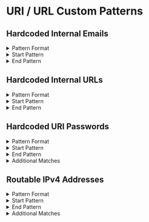 <!-- WARNING: This README is generated automatically
-->
# URI / URL Custom Patterns

## Hardcoded Internal Emails


<details>
<summary>Pattern Format</summary>
<p>

```regex
[^:@\r\n \t"'/\p{Cc}]+@(internal\.)?example\.com
```

**Comments / Notes:**

- Current Version: v0.1
</p>
</details>


<details>
<summary>Start Pattern</summary>
<p>

```regex
\A|[\s"'`,;=]
```

</p>
</details>
<details>
<summary>End Pattern</summary>
<p>

```regex
\Z|[^a-zA-Z._0-9-]
```

</p>
</details>

## Hardcoded Internal URLs


<details>
<summary>Pattern Format</summary>
<p>

```regex
[A-Za-z][A-Za-z0-9+_-]*://([^/?#\s\p{Cc}]*[.@])?(example\.com|internal\.example\.com)[/?#]?[^\s"']*
```

**Comments / Notes:**

- Current Version: v0.1
</p>
</details>


<details>
<summary>Start Pattern</summary>
<p>

```regex
\A|[^A-Za-z0-9+_-]
```

</p>
</details>
<details>
<summary>End Pattern</summary>
<p>

```regex
\z|[\s'"]
```

</p>
</details>

## Hardcoded URI Passwords


<details>
<summary>Pattern Format</summary>
<p>

```regex
[^$/?#@\s][^/?#@\s\p{Cc}]*
```

**Comments / Notes:**

- Current Version: v0.1
</p>
</details>


<details>
<summary>Start Pattern</summary>
<p>

```regex
\b[A-Za-z][A-Za-z0-9+_-]*://[^/?#:@\s\p{Cc}]*:
```

</p>
</details>
<details>
<summary>End Pattern</summary>
<p>

```regex
@[\p{L}\p{N}\.-]*(?:\:[0-9]{1,5})?[/?#\s]
```

</p>
</details>
<details>
<summary>Additional Matches</summary>
<p>
Add these additional matches to the [Secret Scanning Custom Pattern](https://docs.github.com/en/enterprise-cloud@latest/code-security/secret-scanning/defining-custom-patterns-for-secret-scanning#example-of-a-custom-pattern-specified-using-additional-requirements).


- Not Match: `(?i)^[[{(<]?(?:password|passwd|secret)[\]})>]?$`
- Not Match: `^\$?\{[^}+]\}i\}$`
- Not Match: `^%(?:\.\*)?s$`

</p>
</details>

## Routable IPv4 Addresses


<details>
<summary>Pattern Format</summary>
<p>

```regex
(?:(?:25[0-5]|(?:2[0-4]|1[0-9]|[1-9]|)[0-9])\.){3}(?:25[0-5]|(?:2[0-4]|1[0-9]|[1-9]|)[0-9])
```

**Comments / Notes:**

- Current Version: v0.1
- False Positives with build versions, but won't match if prefixed with v or ends with -
- Use a custom IPv4 pattern if possible, tailored for the ranges you use
- Doesn't include test, localhost or non-routable IPs
- Does include local ranges such as 192.168.0.0/24
</p>
</details>


<details>
<summary>Start Pattern</summary>
<p>

```regex
\A|[^v.0-9]
```

</p>
</details>
<details>
<summary>End Pattern</summary>
<p>

```regex
\z|[^.0-9-]
```

</p>
</details>
<details>
<summary>Additional Matches</summary>
<p>
Add these additional matches to the [Secret Scanning Custom Pattern](https://docs.github.com/en/enterprise-cloud@latest/code-security/secret-scanning/defining-custom-patterns-for-secret-scanning#example-of-a-custom-pattern-specified-using-additional-requirements).


- Not Match: `^0\.0\.0\.0$`
- Not Match: `^127\..*`
- Not Match: `^192\.0.2\.`
- Not Match: `^198\.51\.100\.`
- Not Match: `^203\.0\.113\.`
- Not Match: `^233\.252\.0\.`
- Not Match: `^169\.254\.`
- Not Match: `^224\.0\.0\.`
- Not Match: `^255\.255\.255\.255$`

</p>
</details>